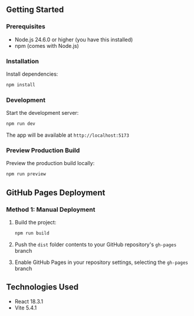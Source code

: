 ## Getting Started

### Prerequisites

- Node.js 24.6.0 or higher (you have this installed)
- npm (comes with Node.js)

### Installation

Install dependencies:
```bash
npm install
```

### Development

Start the development server:
```bash
npm run dev
```

The app will be available at `http://localhost:5173`

### Preview Production Build

Preview the production build locally:
```bash
npm run preview
```

## GitHub Pages Deployment

### Method 1: Manual Deployment

1. Build the project:
   ```bash
   npm run build
   ```

2. Push the `dist` folder contents to your GitHub repository's `gh-pages` branch

3. Enable GitHub Pages in your repository settings, selecting the `gh-pages` branch


## Technologies Used

- React 18.3.1
- Vite 5.4.1